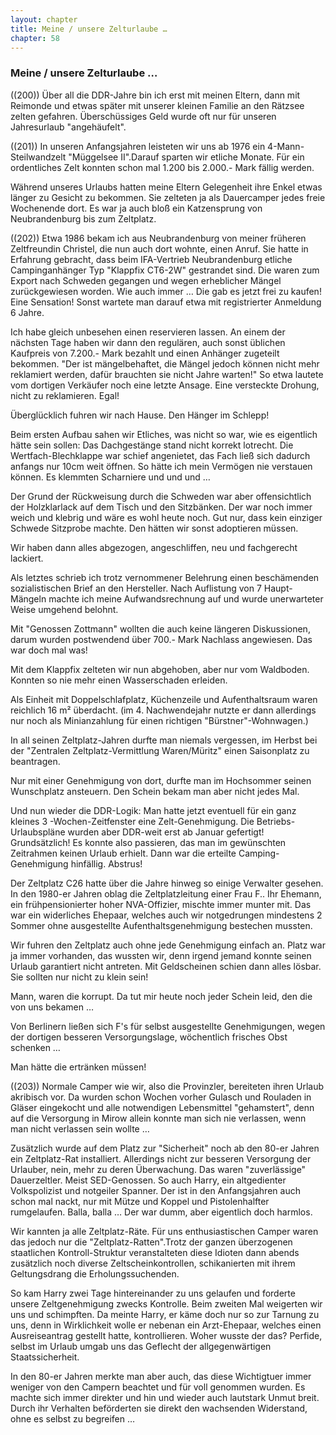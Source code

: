 ```yaml
---  
layout: chapter
title: Meine / unsere Zelturlaube …
chapter: 58
---  
```


### Meine / unsere Zelturlaube …

((200)) Über all die DDR-Jahre bin ich erst mit meinen Eltern, dann mit
Reimonde und etwas später mit unserer kleinen Familie an den Rätzsee zelten
gefahren. Überschüssiges Geld wurde oft nur für unseren Jahresurlaub
"angehäufelt".

((201)) In unseren Anfangsjahren leisteten wir uns ab 1976 ein 4-Mann-Steilwandzelt "Müggelsee II".Darauf sparten wir etliche Monate. Für ein
ordentliches Zelt konnten schon mal 1.200 bis 2.000.- Mark fällig werden.

Während unseres Urlaubs hatten meine Eltern Gelegenheit ihre Enkel etwas
länger zu Gesicht zu bekommen. Sie zelteten ja als Dauercamper jedes freie
Wochenende dort. Es war ja auch bloß ein Katzensprung von Neubrandenburg bis
zum Zeltplatz.

((202)) Etwa 1986 bekam ich aus Neubrandenburg von meiner früheren
Zeltfreundin Christel, die nun auch dort wohnte, einen Anruf. Sie hatte in
Erfahrung gebracht, dass beim IFA-Vertrieb Neubrandenburg etliche
Campinganhänger Typ "Klappfix CT6-2W" gestrandet sind. Die waren zum Export
nach Schweden gegangen und wegen erheblicher Mängel zurückgewiesen worden. Wie
auch immer … Die gab es jetzt frei zu kaufen! Eine Sensation! Sonst wartete
man darauf etwa mit registrierter Anmeldung 6 Jahre.

Ich habe gleich unbesehen einen reservieren lassen. An einem der nächsten Tage
haben wir dann den regulären, auch sonst üblichen Kaufpreis von 7.200.- Mark
bezahlt und einen Anhänger zugeteilt bekommen. "Der ist mängelbehaftet, die
Mängel jedoch können nicht mehr reklamiert werden, dafür brauchten sie nicht
Jahre warten!" So etwa lautete vom dortigen Verkäufer noch eine letzte Ansage.
Eine versteckte Drohung, nicht zu reklamieren. Egal!

Überglücklich fuhren wir nach Hause. Den Hänger im Schlepp!

Beim ersten Aufbau sahen wir Etliches, was nicht so war, wie es eigentlich
hätte sein sollen: Das Dachgestänge stand nicht korrekt lotrecht. Die
Wertfach-Blechklappe war schief angenietet, das Fach ließ sich dadurch anfangs
nur 10cm weit öffnen. So hätte ich mein Vermögen nie verstauen können. Es
klemmten Scharniere und und und …

Der Grund der Rückweisung durch die Schweden war aber offensichtlich der
Holzklarlack auf dem Tisch und den Sitzbänken. Der war noch immer weich und
klebrig und wäre es wohl heute noch. Gut nur, dass kein einziger Schwede
Sitzprobe machte. Den hätten wir sonst adoptieren müssen.

Wir haben dann alles abgezogen, angeschliffen, neu und fachgerecht lackiert.

Als letztes schrieb ich trotz vernommener Belehrung einen beschämenden
sozialistischen Brief an den Hersteller. Nach Auflistung von 7 Haupt-Mängeln
machte ich meine Aufwandsrechnung auf und wurde unerwarteter Weise umgehend
belohnt.

Mit "Genossen Zottmann" wollten die auch keine längeren Diskussionen, darum
wurden postwendend über 700.- Mark Nachlass angewiesen. Das war doch mal was!

Mit dem Klappfix zelteten wir nun abgehoben, aber nur vom Waldboden. Konnten
so nie mehr einen Wasserschaden erleiden.

Als Einheit mit Doppelschlafplatz, Küchenzeile und Aufenthaltsraum waren
reichlich 16 m² überdacht. (im 4. Nachwendejahr nutzte er dann allerdings nur
noch als Minianzahlung für einen richtigen "Bürstner"-Wohnwagen.)

In all seinen Zeltplatz-Jahren durfte man niemals vergessen, im Herbst bei der
"Zentralen Zeltplatz-Vermittlung Waren/Müritz" einen Saisonplatz zu
beantragen.

Nur mit einer Genehmigung von dort, durfte man im Hochsommer seinen
Wunschplatz ansteuern. Den Schein bekam man aber nicht jedes Mal.

Und nun wieder die DDR-Logik: Man hatte jetzt eventuell für ein ganz kleines 3
-Wochen-Zeitfenster eine Zelt-Genehmigung. Die Betriebs-Urlaubspläne wurden
aber DDR-weit erst ab Januar gefertigt! Grundsätzlich! Es konnte also
passieren, das man im gewünschten Zeitrahmen keinen Urlaub erhielt. Dann war
die erteilte Camping-Genehmigung hinfällig. Abstrus!

Der Zeltplatz C26 hatte über die Jahre hinweg so einige Verwalter gesehen. In
den 1980-er Jahren oblag die Zeltplatzleitung einer Frau F.. Ihr Ehemann, ein
frühpensionierter hoher NVA-Offizier, mischte immer munter mit. Das war ein
widerliches Ehepaar, welches auch wir notgedrungen mindestens 2 Sommer ohne
ausgestellte Aufenthaltsgenehmigung bestechen mussten.

Wir fuhren den Zeltplatz auch ohne jede Genehmigung einfach an. Platz war ja
immer vorhanden, das wussten wir, denn irgend jemand konnte seinen Urlaub
garantiert nicht antreten. Mit Geldscheinen schien dann alles lösbar. Sie
sollten nur nicht zu klein sein!

Mann, waren die korrupt. Da tut mir heute noch jeder Schein leid, den die von
uns bekamen …

Von Berlinern ließen sich F's für selbst ausgestellte Genehmigungen, wegen der
dortigen besseren Versorgungslage, wöchentlich frisches Obst schenken …

Man hätte die ertränken müssen!

((203)) Normale Camper wie wir, also die Provinzler, bereiteten ihren Urlaub
akribisch vor. Da wurden schon Wochen vorher Gulasch und Rouladen in Gläser
eingekocht und alle notwendigen Lebensmittel "gehamstert", denn auf die
Versorgung in Mirow allein konnte man sich nie verlassen, wenn man nicht
verlassen sein wollte …

Zusätzlich wurde auf dem Platz zur "Sicherheit" noch ab den 80-er Jahren ein
Zeltplatz-Rat installiert. Allerdings nicht zur besseren Versorgung der
Urlauber, nein, mehr zu deren Überwachung. Das waren "zuverlässige"
Dauerzeltler. Meist SED-Genossen. So auch Harry, ein altgedienter
Volkspolizist und notgeiler Spanner. Der ist in den Anfangsjahren auch schon
mal nackt, nur mit Mütze und Koppel und Pistolenhalfter rumgelaufen. Balla,
balla … Der war dumm, aber eigentlich doch harmlos.

Wir kannten ja alle Zeltplatz-Räte. Für uns enthusiastischen Camper waren das
jedoch nur die "Zeltplatz-Ratten".Trotz der ganzen überzogenen staatlichen
Kontroll-Struktur veranstalteten diese Idioten dann abends zusätzlich noch
diverse Zeltscheinkontrollen, schikanierten mit ihrem Geltungsdrang die
Erholungssuchenden.

So kam Harry zwei Tage hintereinander zu uns gelaufen und forderte unsere
Zeltgenehmigung zwecks Kontrolle. Beim zweiten Mal weigerten wir uns und
schimpften. Da meinte Harry, er käme doch nur so zur Tarnung zu uns, denn in
Wirklichkeit wolle er nebenan ein Arzt-Ehepaar, welches einen Ausreiseantrag
gestellt hatte, kontrollieren. Woher wusste der das? Perfide, selbst im Urlaub
umgab uns das Geflecht der allgegenwärtigen Staatssicherheit.

In den 80-er Jahren merkte man aber auch, das diese Wichtigtuer immer weniger
von den Campern beachtet und für voll genommen wurden. Es machte sich immer
direkter und hin und wieder auch lautstark Unmut breit. Durch ihr Verhalten
beförderten sie direkt den wachsenden Widerstand, ohne es selbst zu begreifen
…

